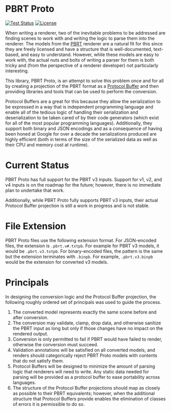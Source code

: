# PBRT Proto

[![Test Status](https://github.com/BradleyMarie/pbrt_proto/actions/workflows/tests.yml/badge.svg?branch=main)](https://github.com/BradleyMarie/pbrt_proto/actions/workflows/tests.yml)
[![License](https://img.shields.io/badge/License-MPL--2.0-blue.svg)](https://github.com/BradleyMarie/libfbsdf/master/LICENSE)

When writing a renderer, two of the inevitable problems to be addressed are
finding scenes to work with and writing the logic to parse them into the
renderer. The models from the [PBRT](https://www.pbrt.org/) renderer are a
natural fit for this since they are freely licensed and have a structure that is
well-documented, text-based, and easy to understand. However, while these models
are easy to work with, the actual nuts and bolts of writing a parser for them is
both tricky and (from the perspective of a renderer developer) not particularly
interesting.

This library, PBRT Proto, is an attempt to solve this problem once and for all
by creating a projection of the PBRT format as a
[Protocol Buffer](https://protobuf.dev/) and then providing libraries and tools
that can be used to perform the conversion.

Protocol Buffers are a great for this because they allow the serialization to be
expressed in a way that is independent programming language and enable all of
the tedious logic of handling their serialization and deserialization to be
taken cared of by their code generators (which exist for all of the most
popular programming languages). Additionally, they support both binary and JSON
encodings and as a consequence of having been honed at Google for over a decade
the serializations produced are highly efficient (both in terms of the size of
the serialized data as well as their CPU and memory cost at runtime).

# Current Status

PBRT Proto has full support for the PBRT v3 inputs. Support for v1, v2, and v4
inputs is on the roadmap for the future; however, there is no immediate plan to
undertake that work.

Additionally, while PBRT Proto fully supports PBRT v3 inputs, their actual
Protocol Buffer projection is still a work in progress and is not stable.

# File Extension

PBRT Proto files use the following extension format. For JSON-encoded files, the
extension is `.pbrt.v#.txtpb`. For example for PBRT v3 models, it would be
`.pbrt.v3.txtpb`. For binary-encoded files, the pattern is the same but the
extension terminates with `.binpb`. For example, `.pbrt.v3.binpb` would be the
extension for converted v3 models.

# Principals

In designing the conversion logic and the Protocol Buffer projection, the
following roughly ordered set of principals was used to guide the process.

1) The converted model represents exactly the same scene before and after
   conversion.
2) The conversion may validate, clamp, drop data, and otherwise sanitize the
   PBRT input as long but only if those changes have no impact on the rendered
   output.
3) Conversion is only permitted to fail if PBRT would have failed to render,
   otherwise the conversion must succeed.
4) Validation annotations will be satisfied on all converted models, and renders
   should categorically reject PBRT Proto models with contents that do not
   satisfy them.
5) Protocol Buffers will be designed to minimize the amount of parsing logic
   that renderers will need to write. Any static data needed for parsing will
   be provided as a protocol buffer to ease portability across languages.
6) The structure of the Protocol Buffer projections should map as closely as
   possible to their PBRT equivalents; however, when the additional structure
   that Protocol Buffers provide enables the elimination of classes of errors it
   is permissible to do so.
